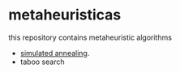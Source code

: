 # metaheuristicas
this repository contains metaheuristic algorithms 
- [simulated annealing](https://github.com/armaFab/metaheuristicas/blob/main/simulatedAnnealing/index.html/ "simulated annealing").
- taboo search
